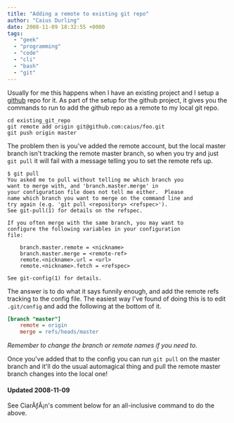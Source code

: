 ```yaml
---
title: "Adding a remote to existing git repo"
author: "Caius Durling"
date: 2008-11-09 18:32:55 +0000
tags:
  - "geek"
  - "programming"
  - "code"
  - "cli"
  - "bash"
  - "git"
---
```


Usually for me this happens when I have an existing project and I setup a [github][] repo for it. As part of the setup for the github project, it gives you the commands to run to add the github repo as a remote to my local git repo.

[github]: http://github.com/

    cd existing_git_repo
    git remote add origin git@github.com:caius/foo.git
    git push origin master
  
The problem then is you've added the remote account, but the local master branch isn't tracking the remote master branch, so when you try and just `git pull` it will fail with a message telling you to set the remote refs up.

    $ git pull  
    You asked me to pull without telling me which branch you  
    want to merge with, and 'branch.master.merge' in  
    your configuration file does not tell me either.  Please  
    name which branch you want to merge on the command line and  
    try again (e.g. 'git pull <repository> <refspec>').  
    See git-pull(1) for details on the refspec.  
    
    If you often merge with the same branch, you may want to  
    configure the following variables in your configuration  
    file:
    
        branch.master.remote = <nickname>
        branch.master.merge = <remote-ref>
        remote.<nickname>.url = <url>
        remote.<nickname>.fetch = <refspec>
    
    See git-config(1) for details.

The answer is to do what it says funnily enough, and add the remote refs tracking to the config file. The easiest way I've found of doing this is to edit `.git/config` and add the following at the bottom of it.

```ini
[branch "master"]
    remote = origin
    merge = refs/heads/master
```

*Remember to change the branch or remote names if you need to.*

Once you've added that to the config you can run `git pull` on the master branch and it'll do the usual automagical thing and pull the remote master branch changes into the local one!

#### Updated 2008-11-09

See CiarÃƒÂ¡n's comment below for an all-inclusive command to do the above.
